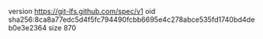 version https://git-lfs.github.com/spec/v1
oid sha256:8ca8a77edc5d4f5fc794490fcbb6695e4c278abce535fd1740bd4deb0e3e2364
size 870
